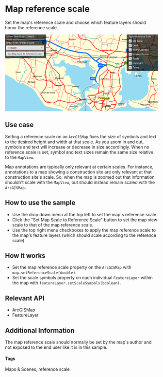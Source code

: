 <h1>Map reference scale</h1>

<p>Set the map's reference scale and choose which feature layers should honor the reference scale.</p>

<p><img src="MapReferenceScale.png"/></p>

<h2>Use case</h2>

<p>Setting a reference scale on an <code>ArcGISMap</code> fixes the size of symbols and text to the desired height and width at that scale. As you zoom in and out, symbols and text will increase or decrease in size accordingly. When no reference scale is set, symbol and text sizes remain the same size relative to the <code>MapView</code>.</p>

<p>Map annotations are typically only relevant at certain scales. For instance, annotations to a map showing a construction site are only relevant at that construction site's scale. So, when the map is zoomed out that information shouldn't scale with the <code>MapView</code>, but should instead remain scaled with the <code>ArcGISMap</code>. </p>

<h2>How to use the sample</h2>

<ul>
<li>Use the drop down menu at the top left to set the map's reference scale.</li>

<li>Click the "Set Map Scale to Reference Scale" button to set the map view scale to that of the map reference scale.</li>

<li>Use the top right menu checkboxes to apply the map reference scale to the map's feature layers (which should scale according to the reference scale).</li>
</ul>

<h2>How it works</h2>

<ul>
<li>Set the map reference scale property on the <code>ArcGISMap</code> with <code>map.setReferenceScale(double)</code>.</li>

<li>Set the scale symbols property on each individual <code>FeatureLayer</code> within the map with <code>featureLayer.setScaleSymbols(boolean)</code>.</li>
</ul>

<h2>Relevant API</h2>

<ul>
<li>ArcGISMap</li>

<li>FeatureLayer</li>
</ul>

<h2>Additional Information</h2>

<p>The map reference scale should normally be set by the map's author and not exposed to the end user like it is in this sample. </p>

<h4>Tags</h4>

<p>Maps & Scenes, reference scale</p>